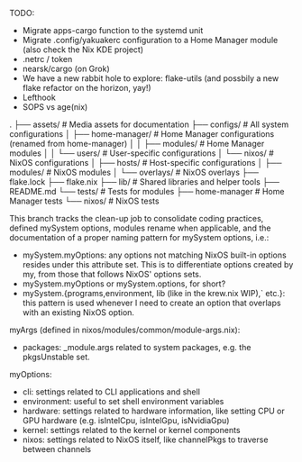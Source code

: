 TODO:
- Migrate apps-cargo function to the systemd unit
- Migrate .config/yakuakerc configuration to a Home Manager module (also check the Nix KDE project)
- .netrc / token
- nearsk/cargo (on Grok)
- We have a new rabbit hole to explore: flake-utils (and possbily a new flake refactor on the horizon, yay!)
- Lefthook
- SOPS vs age(nix)


.
├── assets/                # Media assets for documentation
├── configs/               # All system configurations
│   ├── home-manager/      # Home Manager configurations (renamed from home-manager)
│   │   ├── modules/       # Home Manager modules
│   │   └── users/         # User-specific configurations
│   └── nixos/             # NixOS configurations
│       ├── hosts/         # Host-specific configurations
│       ├── modules/       # NixOS modules
│       └── overlays/      # NixOS overlays
├── flake.lock
├── flake.nix
├── lib/                   # Shared libraries and helper tools
├── README.md
└── tests/                 # Tests for modules
    ├── home-manager       # Home Manager tests
    └── nixos/             # NixOS tests

This branch tracks the clean-up job to consolidate coding practices, defined mySystem options, modules rename when applicable, and the documentation of a proper naming pattern for mySystem options, i.e.:

- mySystem.myOptions: any options not matching NixOS built-in options resides under this attribute set. This is to differentiate options created by my, from those that follows NixOS' options sets.
- mySystem.myOptions or mySystem.options, for short?
- mySystem.{programs,environment, lib (like in the krew.nix WIP),` etc.}: this pattern is used whenever I need to create an option that overlaps with an existing NixOS option.

myArgs (defined in nixos/modules/common/module-args.nix):
- packages: _module.args related to system packages, e.g. the pkgsUnstable set. 

myOptions:
- cli: settings related to CLI applications and shell
- environment: useful to set shell environment variables
- hardware: settings related to hardware information, like setting CPU or GPU hardware (e.g.  isIntelCpu, isIntelGpu, isNvidiaGpu)
- kernel: settings related to the kernel or kernel components
- nixos: settings related to NixOS itself, like channelPkgs to traverse between channels

